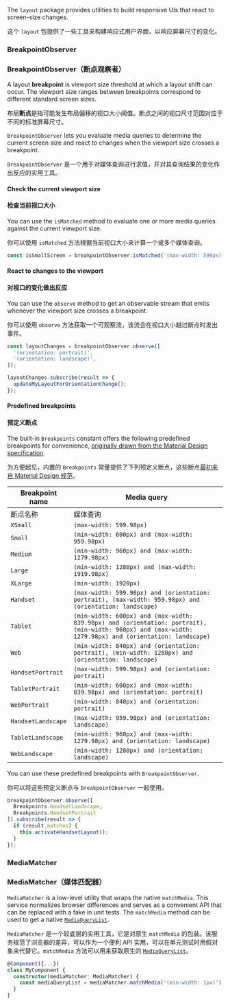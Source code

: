 The `layout` package provides utilities to build responsive UIs that react to screen-size changes. 

这个 `layout` 包提供了一些工具来构建响应式用户界面，以响应屏幕尺寸的变化。

### BreakpointObserver

### BreakpointObserver（断点观察者）

A layout **breakpoint** is viewport size threshold at which a layout shift can occur. The viewport
size ranges between breakpoints correspond to different standard screen sizes. 

布局**断点**是指可能发生布局偏移的视口大小阈值。断点之间的视口尺寸范围对应于不同的标准屏幕尺寸。

`BreakpointObserver` lets you evaluate media queries to determine the current screen size and
react to changes when the viewport size crosses a breakpoint.

`BreakpointObserver` 是一个用于对媒体查询进行求值，并对其查询结果的变化作出反应的实用工具。

<!-- example(breakpoint-observer-overview) -->

#### Check the current viewport size

#### 检查当前视口大小

You can use the `isMatched` method to evaluate one or more media queries against the current
viewport size.

你可以使用 `isMatched` 方法根据当前视口大小来计算一个或多个媒体查询。

```ts
const isSmallScreen = breakpointObserver.isMatched('(max-width: 599px)');
```

#### React to changes to the viewport

#### 对视口的变化做出反应

You can use the `observe` method to get an observable stream that emits whenever the viewport size
crosses a breakpoint.

你可以使用 `observe` 方法获取一个可观察流，该流会在视口大小越过断点时发出事件。

```ts
const layoutChanges = breakpointObserver.observe([
  '(orientation: portrait)',
  '(orientation: landscape)',
]);

layoutChanges.subscribe(result => {
  updateMyLayoutForOrientationChange();
});
```

#### Predefined breakpoints

#### 预定义断点

The built-in `Breakpoints` constant offers the following predefined breakpoints for convenience,
[originally drawn from the Material Design
specification](https://material.io/archive/guidelines/layout/responsive-ui.html).

为方便起见，内置的 `Breakpoints` 常量提供了下列预定义断点，这些断点[最初来自 Material Design 规范](https://material.io/archive/guidelines/layout/responsive-ui.html)。

| Breakpoint name | Media query |
| --------------- | ----------- |
| 断点名称 | 媒体查询 |
| `XSmall` | `(max-width: 599.98px)` |
| `Small` | `(min-width: 600px) and (max-width: 959.98px)` |
| `Medium` | `(min-width: 960px) and (max-width: 1279.98px)` |
| `Large` | `(min-width: 1280px) and (max-width: 1919.98px)` |
| `XLarge` | `(min-width: 1920px)` |
| `Handset` | `(max-width: 599.98px) and (orientation: portrait), (max-width: 959.98px) and (orientation: landscape)` |
| `Tablet` | `(min-width: 600px) and (max-width: 839.98px) and (orientation: portrait), (min-width: 960px) and (max-width: 1279.98px) and (orientation: landscape)` |
| `Web` | `(min-width: 840px) and (orientation: portrait), (min-width: 1280px) and (orientation: landscape)` |
| `HandsetPortrait` | `(max-width: 599.98px) and (orientation: portrait)` |
| `TabletPortrait` | `(min-width: 600px) and (max-width: 839.98px) and (orientation: portrait)` |
| `WebPortrait` | `(min-width: 840px) and (orientation: portrait)` |
| `HandsetLandscape` | `(max-width: 959.98px) and (orientation: landscape)` |
| `TabletLandscape` | `(min-width: 960px) and (max-width: 1279.98px) and (orientation: landscape)` |
| `WebLandscape` | `(min-width: 1280px) and (orientation: landscape)` |

You can use these predefined breakpoints with `BreakpointObserver`.

你可以将这些预定义断点与 `BreakpointObserver` 一起使用。

```ts
breakpointObserver.observe([
  Breakpoints.HandsetLandscape,
  Breakpoints.HandsetPortrait
]).subscribe(result => {
  if (result.matches) {
    this.activateHandsetLayout();
  }
});
```

### MediaMatcher

### MediaMatcher（媒体匹配器）

`MediaMatcher` is a low-level utility that wraps the native `matchMedia`. This service
normalizes browser differences and serves as a convenient API that can be replaced with a fake in
unit tests.
The `matchMedia` method can be used to get a native
[`MediaQueryList`](https://developer.mozilla.org/en-US/docs/Web/API/MediaQueryList).

`MediaMatcher` 是一个较底层的实用工具，它是对原生 `matchMedia` 的包装。该服务规范了浏览器的差异，可以作为一个便利 API 实用，可以在单元测试时用假对象来代替它。`matchMedia` 方法可以用来获取原生的 [`MediaQueryList`](https://developer.mozilla.org/en-US/docs/Web/API/MediaQueryList)。

```ts
@Component({...})
class MyComponent {
  constructor(mediaMatcher: MediaMatcher) {
    const mediaQueryList = mediaMatcher.matchMedia('(min-width: 1px)');
  }
}
```